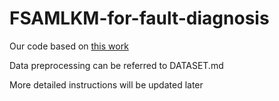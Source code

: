 # FSAMLKM-for-fault-diagnosis

Our code based on [this work](https://github.com/gaopengcuhk/Tip-Adapter)

Data preprocessing can be referred to DATASET.md

More detailed instructions will be updated later
